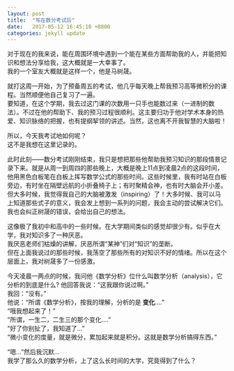 ```yaml
---
layout: post
title:  "写在数分考试后"
date:   2017-05-12 16:45:10 +0800
categories: jekyll update
---
```


对于现在的我来说，能在周围环境中遇到一个能在某些方面帮助我的人，并能把知识和想法分享给我，这大概就是一大幸事了。   
我的一个室友大概就是这样一个，他是马树晟。

就打这周一开始，为了预备周五的考试，他几乎每天晚上帮我预习高等微积分的课程。当然顺便他自己复习了一遍。   
要知道，在这个学期，我去过这门课的次数用一只手也能数过来（一进制的数法）。不过在他的帮助下、我的预习过程很顺利。这主要归功于他对学术本身的热爱、知识脉络的把握，也有提纲挈领的讲述。当然，这也离不开我智慧的大脑啦！

所以，今天我考试地如何呢？   
这不是我想在这里记录的。    

此时此刻——数分考试刚刚结束，我只是想把那些他帮助我预习知识的那段情景记录下来。就是从周一到周四的那些晚上，大概是晚上11点到凌晨2点的这段时间，他用黑色白板笔在白板上挥写数学公式的那些时间。这些时候里，我有时站在白板旁边，有时坐在隔壁远航的小折叠椅子上；有时聚精会神，也有时大脑会开小差。但大多时候，我觉得我自己的大脑被激发（inspiring）了！大多时候、我可以马上知道那些式子的意义，我会发上想到一系列的问题，我会主动的尝试解决它们。我也会纠正树晟的错误，会给出自己的想法。

这像极了我初中和高中的一些时候。在大学期间类似的感觉却很少有。似乎在大学，我对知识多了一种厌恶。   
我厌恶老师们枯燥的讲解，厌恶所谓“某神”们对“知识”的垄断。   
但在上面我说过的那些时候，我荡空了那些所有的对知识不好的情绪。所以在这个层面上，我对树晟多了一份感激。

今天凌晨一两点的时候，我问他《数学分析》位什么叫数学分析（analysis），它分析的到底是什么?
他回答我说：“这我跟你说过啊。”    
我回：“没有。”   
他说：“所谓《数学分析》，按我的理解，分析的是 **变化**....”   
“哦我想起来了！”   
“所谓，一生二，二生三的那个变化....”    
“好了你别扯了，我知道了...”   
“微小变化的度量，就是微分，累加起来就是积分。这就是数学分析搞得东西。”    

“嗯...”然后我沉默...    
我学了那么久的数学分析，上了这么长时间的大学，究竟得到了什么？
